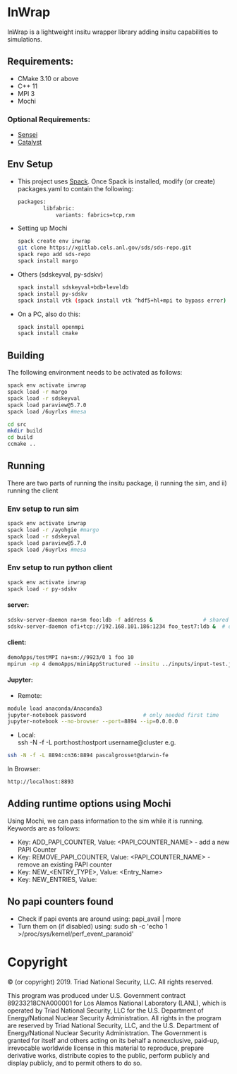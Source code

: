 # InWrap
InWrap is a lightweight insitu wrapper library adding insitu capabilities to simulations.

## Requirements:
 * CMake 3.10 or above
 * C++ 11
 * MPI 3
 * Mochi

### Optional Requirements:
 * [Sensei](https://github.com/Kitware/sensei)
 * [Catalyst](https://www.paraview.org/files/v5.5/Catalyst-v5.5.2-Base-Enable-Python-Essentials-Extras-Rendering-Base.tar.gz)


## Env Setup
 *  This project uses [Spack](https://spack.readthedocs.io/en/latest/). Once Spack is installed, modify (or create) packages.yaml to contain the following:
	~~~bash
	packages:
        	libfabric:
            	variants: fabrics=tcp,rxm
	~~~

 * Setting up Mochi
	~~~bash
	spack create env inwrap
	git clone https://xgitlab.cels.anl.gov/sds/sds-repo.git
	spack repo add sds-repo
	spack install margo
	~~~~

 * Others (sdskeyval, py-sdskv)
	~~~bash
	spack install sdskeyval+bdb+leveldb
	spack install py-sdskv
	spack install vtk (spack install vtk ^hdf5+hl+mpi to bypass error)
	~~~

 * On a PC, also do this:
	~~~bash
	spack install openmpi
	spack install cmake
	~~~


## Building
The following environment needs to be activated as follows:

~~~bash
spack env activate inwrap
spack load -r margo
spack load -r sdskeyval
spack load paraview@5.7.0
spack load /6uyrlxs #mesa
~~~

~~~bash
cd src
mkdir build
cd build
ccmake ..
~~~


## Running
There are two parts of running the insitu package, i) running the sim, and ii) running the client

### Env setup to run sim
~~~bash
spack env activate inwrap
spack load -r /ayohgie #margo
spack load -r sdskeyval
spack load paraview@5.7.0
spack load /6uyrlxs #mesa
~~~

### Env setup to run python client
~~~bash
spack env activate inwrap
spack load -r py-sdskv
~~~


#### server:
~~~bash
sdskv-server-daemon na+sm foo:ldb -f address &                # shared mem
sdskv-server-daemon ofi+tcp://192.168.101.186:1234 foo_test7:ldb &  # distributed mem
~~~

#### client:
~~~bash
demoApps/testMPI na+sm://9923/0 1 foo 10                                    # shared mem
mpirun -np 4 demoApps/miniAppStructured --insitu ../inputs/input-test.json  # distributed mem
~~~


#### Jupyter:

* Remote:
~~~bash
module load anaconda/Anaconda3 
jupyter-notebook password                  # only needed first time
jupyter-notebook --no-browser --port=8894 --ip=0.0.0.0
~~~

* Local:  
ssh -N -f -L port:host:hostport username@cluster e.g.
~~~bash
ssh -N -f -L 8894:cn36:8894 pascalgrosset@darwin-fe
~~~

In Browser:
~~~bash
http://localhost:8893
~~~


## Adding runtime options using Mochi
Using Mochi, we can pass information to the sim while it is running. Keywords are as follows:
 * Key: ADD_PAPI_COUNTER, 	 Value: <PAPI_COUNTER_NAME> 	- add a new PAPI Counter
 * Key: REMOVE_PAPI_COUNTER, Value: <PAPI_COUNTER_NAME> 	- remove an existing PAPI counter
 * Key: NEW_<ENTRY_TYPE>,	 Value: <Entry_Name>
 * Key: NEW_ENTRIES,		 Value: 


## No papi counters found
 * Check if papi events are around using: papi_avail | more
 * Turn them on (if disabled) using: sudo sh -c 'echo 1 >/proc/sys/kernel/perf_event_paranoid'



# Copyright

© (or copyright) 2019. Triad National Security, LLC. All rights reserved.

This program was produced under U.S. Government contract 89233218CNA000001 for Los Alamos
National Laboratory (LANL), which is operated by Triad National Security, LLC for the U.S.
Department of Energy/National Nuclear Security Administration. All rights in the program are
reserved by Triad National Security, LLC, and the U.S. Department of Energy/National Nuclear
Security Administration. The Government is granted for itself and others acting on its behalf a
nonexclusive, paid-up, irrevocable worldwide license in this material to reproduce, prepare
derivative works, distribute copies to the public, perform publicly and display publicly, and to permit
others to do so.
